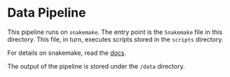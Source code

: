 # Data Pipeline

This pipeline runs on `snakemake`. The entry point is the `Snakemake` file in this directory. This file, in turn, executes scripts stored in the `scripts` directory.

For details on snakemake, read the [docs](https://snakemake.readthedocs.io/en/stable/).

The output of the pipeline is stored under the `/data` directory.

